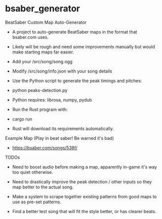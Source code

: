 # bsaber_generator
BeatSaber Custom Map Auto-Generator

* A project to auto-generate BeatSaber maps in the format that bsaber.com uses.

* Likely will be rough and need some improvements manually but would make starting maps far easier.

* Add your /src/song/song.ogg

* Modify /src/song/info.json with your song details

* Use the Python script to generate the peak timings and pitches:

* python peaks-detection.py

* Python requires:
librosa, numpy, pydub

* Run the Rust program with:

* cargo run

* Rust will download its requirements automatically.

Example Map (Play in beat saber! Be warned it's bad)

* https://bsaber.com/songs/538f/


TODOs

* Need to boost audio before making a map, apparently in-game it's way too quiet otherwise.

* Need to drastically improve the peak detection / other inputs so they map better to the actual song.

* Make a system to scrape together existing patterns from good maps to use as pre-set patterns.

* Find a better test song that will fit the style better, or has clearer beats.